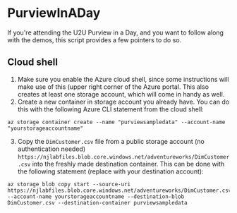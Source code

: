 # PurviewInADay

If you're attending the U2U Purview in a Day, and you want to follow along with the demos, this script provides a few pointers to do so.

## Cloud shell

1. Make sure you enable the Azure cloud shell, since some instructions will make use of this (upper right corner of the Azure portal. This also creates at least one storage account, which will come in handy as well.
2. Create a new container in storage account you already have. You can do this with the following Azure CLI statement from the cloud shell:
```
az storage container create --name "purviewsampledata" --account-name "yourstorageaccountname"
```
3. Copy the `DimCustomer.csv` file from a public storage account (no authentication needed) `https://njlabfiles.blob.core.windows.net/adventureworks/DimCustomer.csv` into the freshly made destination container. This can be done with the following statement (replace with your destination account):
```
az storage blob copy start --source-uri https://njlabfiles.blob.core.windows.net/adventureworks/DimCustomer.csv --account-name yourstorageaccountname --destination-blob DimCustomer.csv --destination-container purviewsampledata
```

